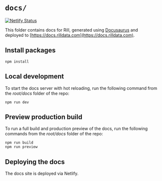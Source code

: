# `docs/`
[![Netlify Status](https://api.netlify.com/api/v1/badges/23baf08e-2d3e-44db-8bd4-938e54467a29/deploy-status)](https://app.netlify.com/sites/rill-developer/deploys)

This folder contains docs for Rill, generated using [Docusaurus](https://docusaurus.io/) and deployed to [https://docs.rilldata.com](https://docs.rilldata.com).

## Install packages

```
npm install
```

## Local development

To start the docs server with hot reloading, run the following command from the _root/docs_ folder of the repo:

```
npm run dev
```

## Preview production build

To run a full build and production preview of the docs, run the following commands from the _root/docs_ folder of the repo:

```
npm run build
npm run preview
```

## Deploying the docs

The docs site is deployed via Netlify.
